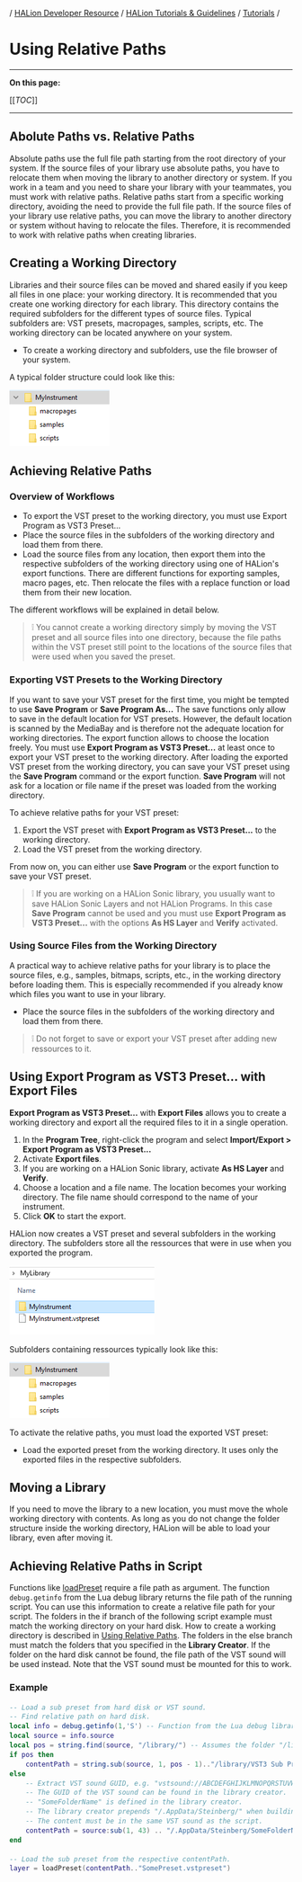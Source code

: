 / [HALion Developer Resource](../../HALion-Developer-Resource.md) / [HALion Tutorials & Guidelines](./HALion-Tutorials-Guidelines.md) / [Tutorials](./Tutorials.md) /

# Using Relative Paths

---

**On this page:**

[[_TOC_]]

---

## Abolute Paths vs. Relative Paths

Absolute paths use the full file path starting from the root directory of your system. If the source files of your library use absolute paths, you have to relocate them when moving the library to another directory or system. If you work in a team and you need to share your library with your teammates, you must work with relative paths. Relative paths start from a specific working directory, avoiding the need to provide the full file path. If the source files of your library use relative paths, you can move the library to another directory or system without having to relocate the files. Therefore, it is recommended to work with relative paths when creating libraries.

## Creating a Working Directory

Libraries and their source files can be moved and shared easily if you keep all files in one place: your working directory. It is recommended that you create one working directory for each library. This directory contains the required subfolders for the different types of source files. Typical subfolders are: VST presets, macropages, samples, scripts, etc. The working directory can be located anywhere on your system.

* To create a working directory and subfolders, use the file browser of your system.

A typical folder structure could look like this:

![Folder Structure](../images/Folder-Structure.png)

## Achieving Relative Paths

### Overview of Workflows

* To export the VST preset to the working directory, you must use Export Program as VST3 Preset...
* Place the source files in the subfolders of the working directory and load them from there.
* Load the source files from any location, then export them into the respective subfolders of the working directory using one of HALion's export functions. There are different functions for exporting samples, macro pages, etc. Then relocate the files with a replace function or load them from their new location.

The different workflows will be explained in detail below.

>&#10069; You cannot create a working directory simply by moving the VST preset and all source files into one directory, because the file paths within the VST preset still point to the locations of the source files that were used when you saved the preset.

### Exporting VST Presets to the Working Directory

If you want to save your VST preset for the first time, you might be tempted to use **Save Program** or **Save Program As...** The save functions only allow to save in the default location for VST presets. However, the default location is scanned by the MediaBay and is therefore not the adequate location for working directories. The export function allows to choose the location freely. You must use **Export Program as VST3 Preset...** at least once to export your VST preset to the working directory. After loading the exported VST preset from the working directory, you can save your VST preset using the **Save Program** command or the export function. **Save Program** will not ask for a location or file name if the preset was loaded from the working directory.

To achieve relative paths for your VST preset:

1. Export the VST preset with **Export Program as VST3 Preset...** to the working directory.
1. Load the VST preset from the working directory.

From now on, you can either use **Save Program** or the export function to save your VST preset.

>&#10069; If you are working on a HALion Sonic library, you usually want to save HALion Sonic Layers and not HALion Programs. In this case **Save Program** cannot be used and you must use **Export Program as VST3 Preset...** with the options **As HS Layer** and **Verify** activated.

### Using Source Files from the Working Directory

A practical way to achieve relative paths for your library is to place the source files, e.g., samples, bitmaps, scripts, etc., in the working directory before loading them. This is especially recommended if you already know which files you want to use in your library.

* Place the source files in the subfolders of the working directory and load them from there.

>&#10069; Do not forget to save or export your VST preset after adding new ressources to it.

## Using Export Program as VST3 Preset... with Export Files

**Export Program as VST3 Preset...** with **Export Files** allows you to create a working directory and export all the required files to it in a single operation.

1. In the **Program Tree**, right-click the program and select **Import/Export > Export Program as VST3 Preset...**
1. Activate **Export files**.
1. If you are working on a HALion Sonic library, activate **As HS Layer** and **Verify**.
1. Choose a location and a file name. The location becomes your working directory. The file name should correspond to the name of your instrument.
1. Click **OK** to start the export.

HALion now creates a VST preset and several subfolders in the working directory. The subfolders store all the ressources that were in use when you exported the program.

![Export Program with Files](../images/Export-Program-with-Files.png)

Subfolders containing ressources typically look like this:

![Folder Structure](../images/Folder-Structure.png)

To activate the relative paths, you must load the exported VST preset:

* Load the exported preset from the working directory. It uses only the exported files in the respective subfolders.

## Moving a Library

If you need to move the library to a new location, you must move the whole working directory with contents. As long as you do not change the folder structure inside the working directory, HALion will be able to load your library, even after moving it.

## Achieving Relative Paths in Script

Functions like [loadPreset](../../HALion-Script/pages/loadPreset.md) require a file path as argument. The function ``debug.getinfo`` from the Lua debug library returns the file path of the running script. You can use this information to create a relative file path for your script. The folders in the if branch of the following script example must match the working directory on your hard disk. How to create a working directory is described in [Using Relative Paths](#using-relative-paths). The folders in the else branch must match the folders that you specified in the **Library Creator**. If the folder on the hard disk cannot be found, the file path of the VST sound will be used instead. Note that the VST sound must be mounted for this to work.

### Example

```lua
-- Load a sub preset from hard disk or VST sound.
-- Find relative path on hard disk.
local info = debug.getinfo(1,'S') -- Function from the Lua debug library.
local source = info.source
local pos = string.find(source, "/library/") -- Assumes the folder "/library/" contains subfolders like "/samples/", "/scripts/", "/VST3 Sub Presets/", etc.
if pos then
    contentPath = string.sub(source, 1, pos - 1).."/library/VST3 Sub Presets/"  -- The folder on disk with sub presets, for example.
else
    -- Extract VST sound GUID, e.g. "vstsound://ABCDEFGHIJKLMNOPQRSTUVWXYZ123456".
    -- The GUID of the VST sound can be found in the library creator.
    -- "SomeFolderName" is defined in the library creator.
    -- The library creator prepends "/.AppData/Steinberg/" when building the library.
    -- The content must be in the same VST sound as the script.
    contentPath = source:sub(1, 43) .. "/.AppData/Steinberg/SomeFolderName/" -- The location of the sub presets inside the vstsound.
end
 
-- Load the sub preset from the respective contentPath.
layer = loadPreset(contentPath.."SomePreset.vstpreset")
```